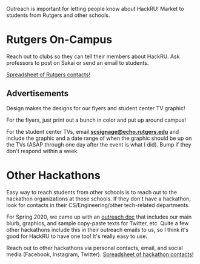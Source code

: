 Outreach is important for letting people know about HackRU! Market to students from Rutgers and other schools.

# Rutgers On-Campus
Reach out to clubs so they can tell their members about HackRU. Ask professors to post on Sakai or send an email to students.

[Spreadsheet of Rutgers contacts!](https://docs.google.com/spreadsheets/d/14s_3y_meaktVOpnJFypG9vtQpSQaaBAn_J-DXOV1cBc)

## Advertisements
Design makes the designs for our flyers and student center TV graphic!

For the flyers, just print out a bunch in color and put up around campus!

For the student center TVs, email **scsignage@echo.rutgers.edu** and include the graphic and a date range of when the graphic should be up on the TVs (ASAP through one day after the event is what I did). Bump if they don't respond within a week.

# Other Hackathons
Easy way to reach students from other schools is to reach out to the hackathon organizations at those schools. If they don't have a hackathon, look for contacts in their CS/Engineering/other tech-related departments.

For Spring 2020, we came up with an [outreach doc](https://docs.google.com/document/d/1_ga16VJU6mGfgy5lk-fr60p_i-I7yzoGHD8tGWECeqo) that includes our main blurb, graphics, and sample copy-paste texts for Twitter, etc.
Quite a few other hackathons include this in their outreach emails to us, so I think it's good for HackRU to have one too! It's really easy to use.

Reach out to other hackathons via personal contacts, email, and social media (Facebook, Instagram, Twitter).
[Spreadsheet of hackathon contacts!](https://docs.google.com/spreadsheets/d/1k11Y04X5XV5yOebtTE_GZIdl7fxo3-OMlRpgLXRo96I)
